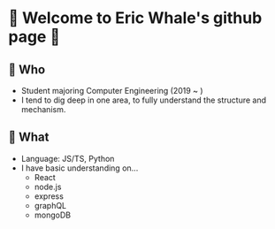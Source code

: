 # 🐋 Welcome to Eric Whale's github page 🐋

## 🔭 Who

- Student majoring Computer Engineering (2019 ~ )
- I tend to dig deep in one area, to fully understand the structure and mechanism.
  
## 🌱 What

- Language: JS/TS, Python
- I have basic understanding on... 
  - React
  - node.js
  - express
  - graphQL
  - mongoDB


<!--
- 👯 I’m looking to collaborate on ...
- 🤔 I’m looking for help with ...
- 💬 Ask me about ...
- 📫 How to reach me: ...
- 😄 Pronouns: ...
- ⚡ Fun fact: ...
-->
